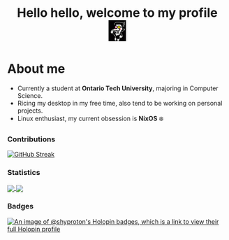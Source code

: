 <h1 align="center">Hello hello, welcome to my profile <img src="/spamton-dance.gif?raw=true" width="40"></h1>

# About me
- Currently a student at **Ontario Tech University**, majoring in Computer Science.
- Ricing my desktop in my free time, also tend to be working on personal projects.
- Linux enthusiast, my current obsession is **NixOS** :snowflake:

### Contributions
[![GitHub Streak](https://streak-stats.demolab.com/?user=ShyProton&theme=gruvbox)](https://git.io/streak-stats)

### Statistics
<a href="https://github.com/anuraghazra/github-readme-stats">
  <img align="center" src="https://github-readme-stats.vercel.app/api?username=ShyProton&count_private=true&theme=gruvbox" height="200"/>
</a>
<a href="https://github.com/anuraghazra/github-readme-stats">
  <img align="center" src="https://github-readme-stats.vercel.app/api/top-langs/?username=ShyProton&hide_progress=true&langs_count=10&theme=gruvbox" height="200" />
</a>

### Badges
[![An image of @shyproton's Holopin badges, which is a link to view their full Holopin profile](https://holopin.me/shyproton)](https://holopin.io/@shyproton)
